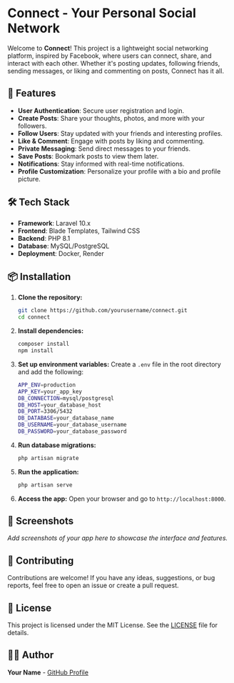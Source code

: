 # Connect - Your Personal Social Network

Welcome to **Connect**! This project is a lightweight social networking platform, inspired by Facebook, where users can connect, share, and interact with each other. Whether it's posting updates, following friends, sending messages, or liking and commenting on posts, Connect has it all.

## 🚀 Features

- **User Authentication**: Secure user registration and login.
- **Create Posts**: Share your thoughts, photos, and more with your followers.
- **Follow Users**: Stay updated with your friends and interesting profiles.
- **Like & Comment**: Engage with posts by liking and commenting.
- **Private Messaging**: Send direct messages to your friends.
- **Save Posts**: Bookmark posts to view them later.
- **Notifications**: Stay informed with real-time notifications.
- **Profile Customization**: Personalize your profile with a bio and profile picture.

## 🛠️ Tech Stack

- **Framework**: Laravel 10.x
- **Frontend**: Blade Templates, Tailwind CSS
- **Backend**: PHP 8.1
- **Database**: MySQL/PostgreSQL
- **Deployment**: Docker, Render

## 📦 Installation

1. **Clone the repository:**
   ```bash
   git clone https://github.com/yourusername/connect.git
   cd connect
   ```

2. **Install dependencies:**
   ```bash
   composer install
   npm install
   ```

3. **Set up environment variables:**
   Create a `.env` file in the root directory and add the following:
   ```bash
   APP_ENV=production
   APP_KEY=your_app_key
   DB_CONNECTION=mysql/postgresql
   DB_HOST=your_database_host
   DB_PORT=3306/5432
   DB_DATABASE=your_database_name
   DB_USERNAME=your_database_username
   DB_PASSWORD=your_database_password
   ```

4. **Run database migrations:**
   ```bash
   php artisan migrate
   ```

5. **Run the application:**
   ```bash
   php artisan serve
   ```

6. **Access the app:**
   Open your browser and go to `http://localhost:8000`.

## 🎨 Screenshots

*Add screenshots of your app here to showcase the interface and features.*

## 🤝 Contributing

Contributions are welcome! If you have any ideas, suggestions, or bug reports, feel free to open an issue or create a pull request.

## 📜 License

This project is licensed under the MIT License. See the [LICENSE](LICENSE) file for details.

## 👨‍💻 Author

**Your Name** - [GitHub Profile](https://github.com/lanre290)
